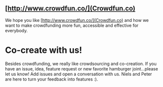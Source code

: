 ## [http://www.crowdfun.co/](Crowdfun.co)

We hope you like [http://www.crowdfun.co/](Crowdfun.co) and how we want to make crowdfunding more fun, accessible and effective for everybody. 

# Co-create with us!
Besides crowdfunding, we really like crowdsourcing and co-creation. If you have an issue, idea, feature request or new favorite hamburger joint...please let us know! Add issues and open a conversation with us. Niels and Peter are here to turn your feedback into features :).
